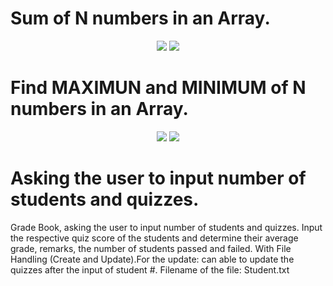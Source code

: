 
# Sum of N numbers in an Array. 

<p align="center">
  <img src="https://github.com/SG-Hangaan/Data-Structures-and-Algorithm/assets/127215110/31bcf2eb-1e69-454b-9465-88461a6e6077"/>
  <img src="https://github.com/SG-Hangaan/Data-Structures-and-Algorithm/assets/127215110/723c3e6a-1ecf-4f11-b373-ce1e49afa763"/>
</p>


# Find MAXIMUN and MINIMUM of N numbers in an Array. 


<p align="center">
  <img src="https://github.com/SG-Hangaan/Data-Structures-and-Algorithm/assets/127215110/345aa072-4e5b-4ed1-90ba-70cd417c1e34"/>
  <img src="https://github.com/SG-Hangaan/Data-Structures-and-Algorithm/assets/127215110/d4a54b97-54f0-45bc-8dc5-7df274ca1af0"/>
</p>

# Asking the user to input number of students and quizzes.

Grade Book, asking the user to input number of students and quizzes. Input the respective quiz
score of the students and determine their average grade, remarks, the number of students passed
and failed. With File Handling (Create and Update).For the update: can able to update the quizzes
after the input of student #. Filename of the file: Student.txt <br>
